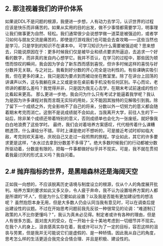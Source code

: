 ## 2. 那注视着我们的评价体系

如果说DDL不是问题的根源，我便进一步想，人有动力去学习，认识世界的过程应该是快乐而非痛苦的。如果从实用的目的出发，做不少事情都需要学习，明事理让我们做事更为自然、轻松。我们通常很少会说想学做一道菜是被强迫的，或者学习如何与朋友交流是痛苦的，即使是打游戏我们也可能会去查攻略——这些当然也是学习，只是学到的知识不在课本中。
可学习知识为什么需要被强迫呢？思来想去，只能说原因在于：更多时候我们仅是被毕业和绩点要求所逼迫，去追求一个好看的数字，而非真的发自内心想学它。我并不否认，在学习的过程中，那些因为顿悟而惊叹的瞬间，我会因为学会了新东西而感到喜悦，但许多时候这样的喜悦与好分数并无关联。与之对比，我看到好分数的开心完全是功利性的。有些课确实吸引我，但在更多的课上，我只是因为要点到而被动坐在教室里。除了在讲台上回荡的讲课声以外，这与我躺在床上又或是坐在桌前看手机没有任何区别。平心而论，老师讲的都那么差吗？我觉得并非，只是因为我无心去学，在期末考试前速成的性价比看起来更高。
那么更进一步地，我会问为什么只有考试才能逼着我学呢？我认为是因为许多课程对我而言既无实际的用处，又不能因其独特的见解吸引到我。除了留下一个成绩之外，完全影响不了自己的将来，分数以外一切努力的意义都会随着期末考完而消亡。这倒不是说成绩就不会如此，当我离开大学，前往人生的下一站后，除非某个成绩还带着特别的意义，否则成绩单也会化为一张废纸，就好像我白白地浪费了这些学时。
最终，我们会对着培养方案感叹，代代相传着什么课糟糕透顶，什么课给分不错。平时上课是绝对不想听的，可是接近考试时却如临大敌，考完则欢天喜地，庆祝自己又走过一段煎熬的旅程。学业如此，其它的许多要求更是这样，“水水过去拿到分数差不多得了”。绝大多数时候我们的行动都被分数所驱动着，分数是有限的，把每一件事都做好似乎并不现实。可是，我不就在贯彻着我最讨厌的形式主义吗？我自问着。

## 2.# 抛弃指标的世界，是黑暗森林还是海阔天空
正如我一向想的，不应该脱离历史语境与制度设立的根源，仅从个人的角度展开批判。培养方案的要求如此又多又杂，令人疲于奔命，我不认为设置培养方案的人都是所谓的“坏人”，但是为什么它要如此设置？以及我是否能有更加建设性的想法呢？
虽然抱怨本身无用，但是大多数人仍会认同当我有意见时，可以在调查后提出建设性的议题。不过在开始思考问题前我先反驳一种很常见的论调：“难道制订政策的人不比你更懂吗？”，我认为真未必见得。制定者或许有各种的理由，但是人有很多方面。面对庞大的受众，在一开始十全十美地考虑到一切细节并不现实。
在我个人的身上，沮丧感真实存在着，我或许可以为了一定的目标，容忍这样的沮丧与劳累，但是我并无可能说它们是虚假的、是一种矫情。因此我从自己的角度，思考怎么样的生活更适合我完全合情合理、并且是积极、建设性的。

